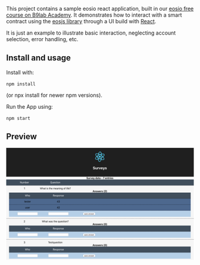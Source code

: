This project contains a sample eosio react application, built in our [eosio free course on B9lab Academy](https://academy.b9lab.com/courses/course-v1:B9lab+EOSIO-FREE+2018-09/about). It demonstrates how to interact with a smart contract using the [eosjs library](https://github.com/EOSIO/eosjs) through a UI build with [React](https://github.com/facebook/react).

It is just an example to illustrate basic interaction, neglecting account selection, error handling, etc. 

## Install and usage
Install with:
```
npm install
```
(or npx install for newer npm versions).

Run the App using:
```
npm start
```


## Preview
![App screenshot](https://github.com/b9lab/eos-react-sample/raw/master/sample-screen.png "Sample screenshot")